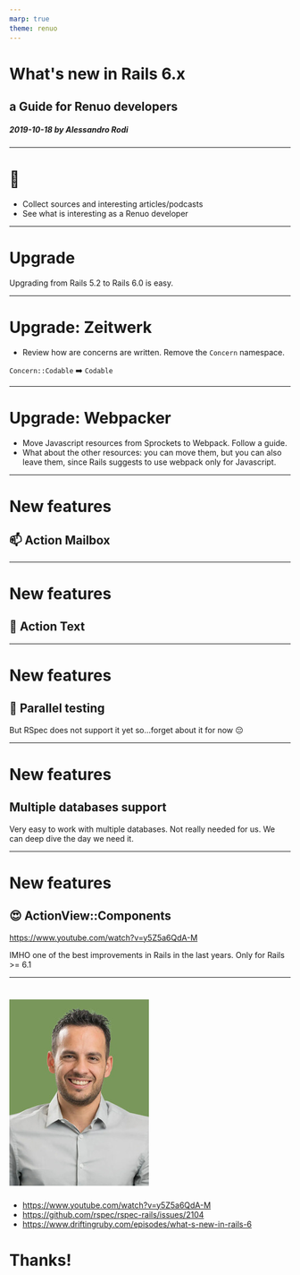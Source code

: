 ```yaml
---
marp: true
theme: renuo
---
```

<!-- _class: renuo -->

# What's new in Rails 6.x
## a Guide for Renuo developers

##### 2019-10-18 by Alessandro Rodi

---

# :thinking:

- Collect sources and interesting articles/podcasts
- See what is interesting as a Renuo developer

---

# Upgrade

Upgrading from Rails 5.2 to Rails 6.0 is easy.

---
# Upgrade: Zeitwerk

* Review how are concerns are written. Remove the `Concern` namespace.

`Concern::Codable` :arrow_right: `Codable`

---
# Upgrade: Webpacker

* Move Javascript resources from Sprockets to Webpack. Follow a guide.
* What about the other resources: you can move them, but you can also leave them, since Rails suggests to use webpack only for Javascript.

---

# New features

## :mailbox: Action Mailbox

---

# New features

## :pencil: Action Text

---

# New features

## :rocket: Parallel testing 

But RSpec does not support it yet so...forget about it for now :pensive:

---

# New features

## Multiple databases support

Very easy to work with multiple databases. Not really needed for us. 
We can deep dive the day we need it.

---

# New features

## :heart_eyes: ActionView::Components

https://www.youtube.com/watch?v=y5Z5a6QdA-M

IMHO one of the best improvements in Rails in the last years. Only for Rails >= 6.1

---

<!-- _class: renuo -->

# ![drop-shadow portrait](../images/alessandro.jpg)

* https://www.youtube.com/watch?v=y5Z5a6QdA-M
* https://github.com/rspec/rspec-rails/issues/2104
* https://www.driftingruby.com/episodes/what-s-new-in-rails-6

# Thanks!